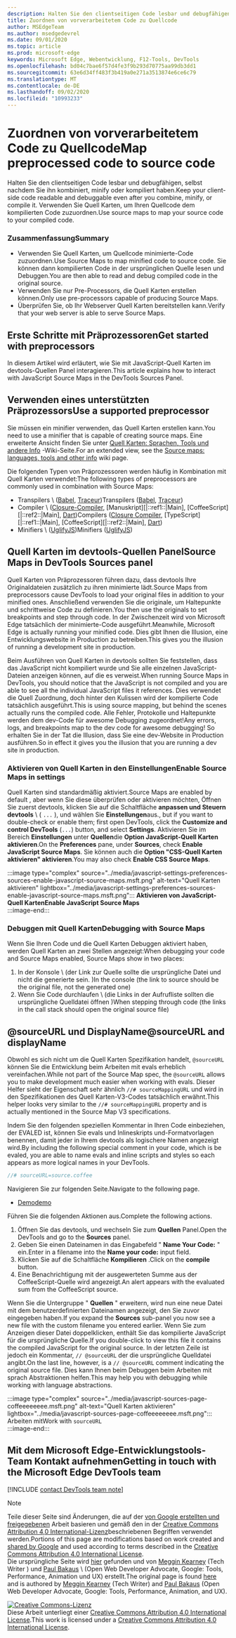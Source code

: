 ```yaml
---
description: Halten Sie den clientseitigen Code lesbar und debugfähigen, selbst nachdem Sie ihn kombiniert, minify oder kompiliert haben.
title: Zuordnen von vorverarbeitetem Code zu Quellcode
author: MSEdgeTeam
ms.author: msedgedevrel
ms.date: 09/01/2020
ms.topic: article
ms.prod: microsoft-edge
keywords: Microsoft Edge, Webentwicklung, F12-Tools, DevTools
ms.openlocfilehash: bd04c7bae6f57d4fe3f9b293d70775aa99db3dd1
ms.sourcegitcommit: 63e6d34ff483f3b419a0e271a3513874e6ce6c79
ms.translationtype: MT
ms.contentlocale: de-DE
ms.lasthandoff: 09/02/2020
ms.locfileid: "10993233"
---
```

<!-- Copyright Meggin Kearney and Paul Bakaus

   Licensed under the Apache License, Version 2.0 (the "License");
   you may not use this file except in compliance with the License.
   You may obtain a copy of the License at

       https://www.apache.org/licenses/LICENSE-2.0

   Unless required by applicable law or agreed to in writing, software
   distributed under the License is distributed on an "AS IS" BASIS,
   WITHOUT WARRANTIES OR CONDITIONS OF ANY KIND, either express or implied.
   See the License for the specific language governing permissions and
   limitations under the License.  -->  

# <span data-ttu-id="04d7f-104">Zuordnen von vorverarbeitetem Code zu Quellcode</span><span class="sxs-lookup"><span data-stu-id="04d7f-104">Map preprocessed code to source code</span></span>  

<span data-ttu-id="04d7f-105">Halten Sie den clientseitigen Code lesbar und debugfähigen, selbst nachdem Sie ihn kombiniert, minify oder kompiliert haben.</span><span class="sxs-lookup"><span data-stu-id="04d7f-105">Keep your client-side code readable and debuggable even after you combine, minify, or compile it.</span></span>  <span data-ttu-id="04d7f-106">Verwenden Sie Quell Karten, um Ihren Quellcode dem kompilierten Code zuzuordnen.</span><span class="sxs-lookup"><span data-stu-id="04d7f-106">Use source maps to map your source code to your compiled code.</span></span>  

### <span data-ttu-id="04d7f-107">Zusammenfassung</span><span class="sxs-lookup"><span data-stu-id="04d7f-107">Summary</span></span>  

*   <span data-ttu-id="04d7f-108">Verwenden Sie Quell Karten, um Quellcode minimierte-Code zuzuordnen.</span><span class="sxs-lookup"><span data-stu-id="04d7f-108">Use Source Maps to map minified code to source code.</span></span> <span data-ttu-id="04d7f-109">Sie können dann kompilierten Code in der ursprünglichen Quelle lesen und Debuggen.</span><span class="sxs-lookup"><span data-stu-id="04d7f-109">You are then able to read and debug compiled code in the original source.</span></span>  
*   <span data-ttu-id="04d7f-110">Verwenden Sie nur Pre-Processors, die Quell Karten erstellen können.</span><span class="sxs-lookup"><span data-stu-id="04d7f-110">Only use pre-processors capable of producing Source Maps.</span></span>  
*   <span data-ttu-id="04d7f-111">Überprüfen Sie, ob Ihr Webserver Quell Karten bereitstellen kann.</span><span class="sxs-lookup"><span data-stu-id="04d7f-111">Verify that your web server is able to serve Source Maps.</span></span>  
    
<!--todo: add link to preprocessors capable of producing Source Maps when section is available -->  
<!--[]: /web/tools/setup/setup-preprocessors?#supported_preprocessors ""  -->  

## <span data-ttu-id="04d7f-112">Erste Schritte mit Präprozessoren</span><span class="sxs-lookup"><span data-stu-id="04d7f-112">Get started with preprocessors</span></span>  

<span data-ttu-id="04d7f-113">In diesem Artikel wird erläutert, wie Sie mit JavaScript-Quell Karten im devtools-Quellen Panel interagieren.</span><span class="sxs-lookup"><span data-stu-id="04d7f-113">This article explains how to interact with JavaScript Source Maps in the DevTools Sources Panel.</span></span>  <!--For a first overview of what preprocessors are, how each may help, and how Source Maps work; see Set Up CSS & JS Preprocessors.  -->  

<!--todo: add link to Set Up CSS & JS Preprocessors when section is available -->  
<!--[]: /web/tools/setup/setup-preprocessors#debugging-and-editing-preprocessed-content ""  -->  

## <span data-ttu-id="04d7f-114">Verwenden eines unterstützten Präprozessors</span><span class="sxs-lookup"><span data-stu-id="04d7f-114">Use a supported preprocessor</span></span>  

<span data-ttu-id="04d7f-115">Sie müssen ein minifier verwenden, das Quell Karten erstellen kann.</span><span class="sxs-lookup"><span data-stu-id="04d7f-115">You need to use a minifier that is capable of creating source maps.</span></span>  <!--For the most popular options, see the preprocessor support section.  -->  <span data-ttu-id="04d7f-116">Eine erweiterte Ansicht finden Sie unter [Quell Karten: Sprachen, Tools und andere Info][GitHubWikiSourceMapsLanguagesTools] -Wiki-Seite.</span><span class="sxs-lookup"><span data-stu-id="04d7f-116">For an extended view, see the [Source maps: languages, tools and other info][GitHubWikiSourceMapsLanguagesTools] wiki page.</span></span>  

<!--todo: add link to see the preprocessor support section when section is available -->  
<!--[]: /web/tools/setup/setup-preprocessors?#supported_preprocessors ""  -->  

<span data-ttu-id="04d7f-117">Die folgenden Typen von Präprozessoren werden häufig in Kombination mit Quell Karten verwendet:</span><span class="sxs-lookup"><span data-stu-id="04d7f-117">The following types of preprocessors are commonly used in combination with Source Maps:</span></span>  

*   <span data-ttu-id="04d7f-118">Transpilers \ ([Babel][BabelJS], [Traceur][GitHubWikiGoogleTraceurCompiler]\)</span><span class="sxs-lookup"><span data-stu-id="04d7f-118">Transpilers \([Babel][BabelJS], [Traceur][GitHubWikiGoogleTraceurCompiler]\)</span></span>  
*   <span data-ttu-id="04d7f-119">Compiler \ ([Closure-Compiler][GitHubGoogleClosureCompiler], [Manuskript][|::ref1::|Main], [CoffeeScript][|::ref2::|Main], [Dart][DartMain]\)</span><span class="sxs-lookup"><span data-stu-id="04d7f-119">Compilers \([Closure Compiler][GitHubGoogleClosureCompiler], [TypeScript][|::ref1::|Main], [CoffeeScript][|::ref2::|Main], [Dart][DartMain]\)</span></span>  
*   <span data-ttu-id="04d7f-120">Minifiers \ ([UglifyJS][GitHubMishooUglifyJS]\)</span><span class="sxs-lookup"><span data-stu-id="04d7f-120">Minifiers \([UglifyJS][GitHubMishooUglifyJS]\)</span></span>  
    
## <span data-ttu-id="04d7f-121">Quell Karten im devtools-Quellen Panel</span><span class="sxs-lookup"><span data-stu-id="04d7f-121">Source Maps in DevTools Sources panel</span></span>  

<span data-ttu-id="04d7f-122">Quell Karten von Präprozessoren führen dazu, dass devtools Ihre Originaldateien zusätzlich zu ihren minimierte lädt.</span><span class="sxs-lookup"><span data-stu-id="04d7f-122">Source Maps from preprocessors cause DevTools to load your original files in addition to your minified ones.</span></span>  <span data-ttu-id="04d7f-123">Anschließend verwenden Sie die originale, um Haltepunkte und schrittweise Code zu definieren.</span><span class="sxs-lookup"><span data-stu-id="04d7f-123">You then use the originals to set breakpoints and step through code.</span></span>  <span data-ttu-id="04d7f-124">In der Zwischenzeit wird von Microsoft Edge tatsächlich der minimierte-Code ausgeführt.</span><span class="sxs-lookup"><span data-stu-id="04d7f-124">Meanwhile, Microsoft Edge is actually running your minified code.</span></span> <span data-ttu-id="04d7f-125">Dies gibt Ihnen die Illusion, eine Entwicklungswebsite in Production zu betreiben.</span><span class="sxs-lookup"><span data-stu-id="04d7f-125">This gives you the illusion of running a development site in production.</span></span>  

<span data-ttu-id="04d7f-126">Beim Ausführen von Quell Karten in devtools sollten Sie feststellen, dass das JavaScript nicht kompiliert wurde und Sie alle einzelnen JavaScript-Dateien anzeigen können, auf die es verweist.</span><span class="sxs-lookup"><span data-stu-id="04d7f-126">When running Source Maps in DevTools, you should notice that the JavaScript is not compiled and you are able to see all the individual JavaScript files it references.</span></span>  <span data-ttu-id="04d7f-127">Dies verwendet die Quell Zuordnung, doch hinter den Kulissen wird der kompilierte Code tatsächlich ausgeführt.</span><span class="sxs-lookup"><span data-stu-id="04d7f-127">This is using source mapping, but behind the scenes actually runs the compiled code.</span></span>  <span data-ttu-id="04d7f-128">Alle Fehler, Protokolle und Haltepunkte werden dem dev-Code für awesome Debugging zugeordnet!</span><span class="sxs-lookup"><span data-stu-id="04d7f-128">Any errors, logs, and breakpoints map to the dev code for awesome debugging!</span></span>  <span data-ttu-id="04d7f-129">So erhalten Sie in der Tat die Illusion, dass Sie eine dev-Website in Production ausführen.</span><span class="sxs-lookup"><span data-stu-id="04d7f-129">So in effect it gives you the illusion that you are running a dev site in production.</span></span>  

### <span data-ttu-id="04d7f-130">Aktivieren von Quell Karten in den Einstellungen</span><span class="sxs-lookup"><span data-stu-id="04d7f-130">Enable Source Maps in settings</span></span>  

<span data-ttu-id="04d7f-131">Quell Karten sind standardmäßig aktiviert.</span><span class="sxs-lookup"><span data-stu-id="04d7f-131">Source Maps are enabled by default</span></span> <!--\(as of Microsoft Edge 39\)--><span data-ttu-id="04d7f-132">, aber wenn Sie diese überprüfen oder aktivieren möchten, Öffnen Sie zuerst devtools, klicken Sie auf die Schaltfläche **anpassen und Steuern devtools** \ ( `...` \), und wählen Sie **Einstellungen**aus.</span><span class="sxs-lookup"><span data-stu-id="04d7f-132">, but if you want to double-check or enable them; first open DevTools, click the **Customize and control DevTools** \(`...`\) button, and select **Settings**.</span></span>  <span data-ttu-id="04d7f-133">Aktivieren Sie im Bereich **Einstellungen** unter **Quellen**die **Option JavaScript-Quell Karten aktivieren**.</span><span class="sxs-lookup"><span data-stu-id="04d7f-133">On the **Preferences** pane, under **Sources**, check **Enable JavaScript Source Maps**.</span></span>  <span data-ttu-id="04d7f-134">Sie können auch die **Option "CSS-Quell Karten aktivieren" aktivieren**.</span><span class="sxs-lookup"><span data-stu-id="04d7f-134">You may also check **Enable CSS Source Maps**.</span></span>  

:::image type="complex" source="../media/javascript-settings-preferences-sources-enable-javascript-source-maps.msft.png" alt-text="Quell Karten aktivieren" lightbox="../media/javascript-settings-preferences-sources-enable-javascript-source-maps.msft.png":::
   **<span data-ttu-id="04d7f-136">Aktivieren von JavaScript-Quell Karten</span><span class="sxs-lookup"><span data-stu-id="04d7f-136">Enable JavaScript Source Maps</span></span>**  
:::image-end:::  

### <span data-ttu-id="04d7f-137">Debuggen mit Quell Karten</span><span class="sxs-lookup"><span data-stu-id="04d7f-137">Debugging with Source Maps</span></span>  

<span data-ttu-id="04d7f-138">Wenn Sie Ihren Code und die Quell Karten Debuggen aktiviert haben, werden Quell Karten an zwei Stellen angezeigt:</span><span class="sxs-lookup"><span data-stu-id="04d7f-138">When debugging your code and Source Maps enabled, Source Maps show in two places:</span></span>  

1.  <span data-ttu-id="04d7f-139">In der Konsole \ (der Link zur Quelle sollte die ursprüngliche Datei und nicht die generierte sein. \)</span><span class="sxs-lookup"><span data-stu-id="04d7f-139">In the console \(the link to source should be the original file, not the generated one\)</span></span>  
1.  <span data-ttu-id="04d7f-140">Wenn Sie Code durchlaufen \ (die Links in der Aufrufliste sollten die ursprüngliche Quelldatei öffnen \)</span><span class="sxs-lookup"><span data-stu-id="04d7f-140">When stepping through code \(the links in the call stack should open the original source file\)</span></span>  
    
<!--todo: add link to debugging your code when section is available -->  
<!--[DebugBreakpointsStepCode]: ../debug/breakpoints/step-code.md ""  -->  

## <span data-ttu-id="04d7f-141">@sourceURL und DisplayName</span><span class="sxs-lookup"><span data-stu-id="04d7f-141">@sourceURL and displayName</span></span>  

<span data-ttu-id="04d7f-142">Obwohl es sich nicht um die Quell Karten Spezifikation handelt, `@sourceURL` können Sie die Entwicklung beim Arbeiten mit evals erheblich vereinfachen.</span><span class="sxs-lookup"><span data-stu-id="04d7f-142">While not part of the Source Map spec, the `@sourceURL` allows you to make development much easier when working with evals.</span></span>  <span data-ttu-id="04d7f-143">Dieser Helfer sieht der Eigenschaft sehr ähnlich `//# sourceMappingURL` und wird in den Spezifikationen des Quell Karten-V3-Codes tatsächlich erwähnt.</span><span class="sxs-lookup"><span data-stu-id="04d7f-143">This helper looks very similar to the `//# sourceMappingURL` property and is actually mentioned in the Source Map V3 specifications.</span></span>  

<span data-ttu-id="04d7f-144">Indem Sie den folgenden speziellen Kommentar in Ihren Code einbeziehen, der EVALED ist, können Sie evals und Inlineskripts und-Formatvorlagen benennen, damit jeder in Ihrem devtools als logischere Namen angezeigt wird.</span><span class="sxs-lookup"><span data-stu-id="04d7f-144">By including the following special comment in your code, which is be evaled, you are able to name evals and inline scripts and styles so each appears as more logical names in your DevTools.</span></span>  

```javascript
//# sourceURL=source.coffee
```  

<span data-ttu-id="04d7f-145">Navigieren Sie zur folgenden Seite.</span><span class="sxs-lookup"><span data-stu-id="04d7f-145">Navigate to the following page.</span></span>  

*   [<span data-ttu-id="04d7f-146">Demo</span><span class="sxs-lookup"><span data-stu-id="04d7f-146">demo</span></span>][CssNinjaDemoSourceMapping]

<span data-ttu-id="04d7f-147">Führen Sie die folgenden Aktionen aus.</span><span class="sxs-lookup"><span data-stu-id="04d7f-147">Complete the following actions.</span></span>  

1.  <span data-ttu-id="04d7f-148">Öffnen Sie das devtools, und wechseln Sie zum **Quellen** Panel.</span><span class="sxs-lookup"><span data-stu-id="04d7f-148">Open the DevTools and go to the **Sources** panel.</span></span>  
1.  <span data-ttu-id="04d7f-149">Geben Sie einen Dateinamen in das Eingabefeld " **Name Your Code:** " ein.</span><span class="sxs-lookup"><span data-stu-id="04d7f-149">Enter in a filename into the **Name your code:** input field.</span></span>  
1.  <span data-ttu-id="04d7f-150">Klicken Sie auf die Schaltfläche **Kompilieren** .</span><span class="sxs-lookup"><span data-stu-id="04d7f-150">Click on the **compile** button.</span></span>  
1.  <span data-ttu-id="04d7f-151">Eine Benachrichtigung mit der ausgewerteten Summe aus der CoffeeScript-Quelle wird angezeigt.</span><span class="sxs-lookup"><span data-stu-id="04d7f-151">An alert appears with the evaluated sum from the CoffeeScript source.</span></span>  
    
<span data-ttu-id="04d7f-152">Wenn Sie die Untergruppe " **Quellen** " erweitern, wird nun eine neue Datei mit dem benutzerdefinierten Dateinamen angezeigt, den Sie zuvor eingegeben haben.</span><span class="sxs-lookup"><span data-stu-id="04d7f-152">If you expand the **Sources** sub-panel you now see a new file with the custom filename you entered earlier.</span></span>  <span data-ttu-id="04d7f-153">Wenn Sie zum Anzeigen dieser Datei doppelklicken, enthält Sie das kompilierte JavaScript für die ursprüngliche Quelle.</span><span class="sxs-lookup"><span data-stu-id="04d7f-153">If you double-click to view this file it contains the compiled JavaScript for the original source.</span></span>  <span data-ttu-id="04d7f-154">In der letzten Zeile ist jedoch ein Kommentar, `// @sourceURL` der die ursprüngliche Quelldatei angibt.</span><span class="sxs-lookup"><span data-stu-id="04d7f-154">On the last line, however, is a `// @sourceURL` comment indicating the original source file.</span></span>  <span data-ttu-id="04d7f-155">Dies kann Ihnen beim Debuggen beim Arbeiten mit sprach Abstraktionen helfen.</span><span class="sxs-lookup"><span data-stu-id="04d7f-155">This may help you with debugging while working with language abstractions.</span></span>  

:::image type="complex" source="../media/javascript-sources-page-coffeeeeeeee.msft.png" alt-text="Quell Karten aktivieren" lightbox="../media/javascript-sources-page-coffeeeeeeee.msft.png":::
   <span data-ttu-id="04d7f-157">Arbeiten mit</span><span class="sxs-lookup"><span data-stu-id="04d7f-157">Work with</span></span> `sourceURL`  
:::image-end:::  

## <span data-ttu-id="04d7f-158">Mit dem Microsoft Edge-Entwicklungstools-Team Kontakt aufnehmen</span><span class="sxs-lookup"><span data-stu-id="04d7f-158">Getting in touch with the Microsoft Edge DevTools team</span></span>

[!INCLUDE [contact DevTools team note](../includes/contact-devtools-team-note.md)]  

<!-- links -->  

[BabelJS]: https://babeljs.io "Babel ist ein JavaScript-Compiler"  

[CoffeeScriptMain]: https://coffeescript.org "CoffeeScript"  

[CssNinjaDemoSourceMapping]: https://www.thecssninja.com/demo/source_mapping/compile.html "Ein einfaches Beispiel für//# sourceURL eval Naming"  

[DartMain]: https://www.dartlang.org "Dart-Programmiersprache"  

[GitHubGoogleClosureCompiler]: https://github.com/google/closure-compiler "Google/Closure-Compiler | GitHub"  

[GitHubMishooUglifyJS]: https://github.com/mishoo/UglifyJS "mishoo/UglifyJS | GitHub"  

[GitHubWikiSourceMapsLanguagesTools]: https://github.com/ryanseddon/source-map/wiki/Source-maps:-languages,-tools-and-other-info "Quell Karten: Sprachen, Tools und andere Informationen | GitHub-wiki"  

[GitHubWikiGoogleTraceurCompiler]: https://github.com/google/traceur-compiler/wiki/Getting-Started "Erste Schritte-Google/Traceur-Compiler | GitHub-wiki"  

[TypeScriptMain]: https://www.typescriptlang.org "TypeScript"  

> [!NOTE]
> <span data-ttu-id="04d7f-168">Teile dieser Seite sind Änderungen, die auf der [von Google erstellten und freigegebenen][GoogleSitePolicies] Arbeit basieren und gemäß den in der [Creative Commons Attribution 4,0 International-Lizenz][CCA4IL]beschriebenen Begriffen verwendet werden.</span><span class="sxs-lookup"><span data-stu-id="04d7f-168">Portions of this page are modifications based on work created and [shared by Google][GoogleSitePolicies] and used according to terms described in the [Creative Commons Attribution 4.0 International License][CCA4IL].</span></span>  
> <span data-ttu-id="04d7f-169">Die ursprüngliche Seite wird [hier](https://developers.google.com/web/tools/chrome-devtools/javascript/source-maps) gefunden und von [Meggin Kearney][MegginKearney] (Tech Writer \) und [Paul Bakaus][PaulBakaus] \ (Open Web Developer Advocate, Google: Tools, Performance, Animation und UX) erstellt.</span><span class="sxs-lookup"><span data-stu-id="04d7f-169">The original page is found [here](https://developers.google.com/web/tools/chrome-devtools/javascript/source-maps) and is authored by [Meggin Kearney][MegginKearney] \(Tech Writer\) and [Paul Bakaus][PaulBakaus] \(Open Web Developer Advocate, Google: Tools, Performance, Animation, and UX\).</span></span>  

[![Creative Commons-Lizenz][CCby4Image]][CCA4IL]  
<span data-ttu-id="04d7f-171">Diese Arbeit unterliegt einer [Creative Commons Attribution 4.0 International License][CCA4IL].</span><span class="sxs-lookup"><span data-stu-id="04d7f-171">This work is licensed under a [Creative Commons Attribution 4.0 International License][CCA4IL].</span></span>  

[CCA4IL]: https://creativecommons.org/licenses/by/4.0  
[CCby4Image]: https://i.creativecommons.org/l/by/4.0/88x31.png  
[GoogleSitePolicies]: https://developers.google.com/terms/site-policies  
[KayceBasques]: https://developers.google.com/web/resources/contributors/kaycebasques  
[MegginKearney]: https://developers.google.com/web/resources/contributors/megginkearney  
[PaulBakaus]: https://developers.google.com/web/resources/contributors/pbakaus  
